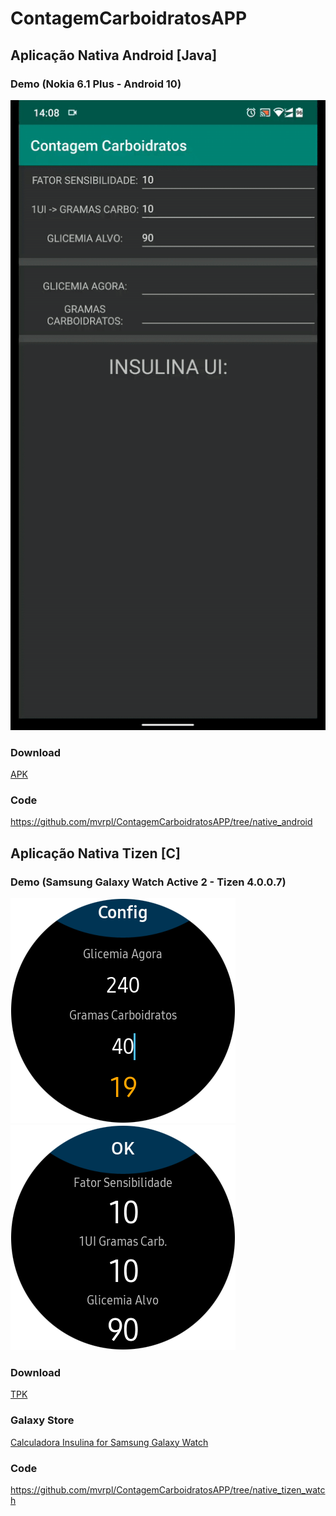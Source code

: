 # ContagemCarboidratosAPP

## Aplicação Nativa Android [Java]

### Demo (Nokia 6.1 Plus - Android 10)
[![](https://raw.githubusercontent.com/mvrpl/ContagemCarboidratosAPP/master/AndroidAPP.gif)](#)

### Download
[APK](https://github.com/mvrpl/ContagemCarboidratosAPP/raw/native_android/app/release/app-release.apk)

### Code
https://github.com/mvrpl/ContagemCarboidratosAPP/tree/native_android

## Aplicação Nativa Tizen [C]

### Demo (Samsung Galaxy Watch Active 2 - Tizen 4.0.0.7)
[![](https://raw.githubusercontent.com/mvrpl/ContagemCarboidratosAPP/master/Watch_1.png)](#)
[![](https://raw.githubusercontent.com/mvrpl/ContagemCarboidratosAPP/master/Watch_2.png)](#)

### Download
[TPK](https://github.com/mvrpl/ContagemCarboidratosAPP/raw/native_tizen_watch/Debug/org.mvrpl.contcarboidratos-1.0.0-arm.tpk)

### Galaxy Store
[Calculadora Insulina for Samsung Galaxy Watch](#)

### Code
https://github.com/mvrpl/ContagemCarboidratosAPP/tree/native_tizen_watch
